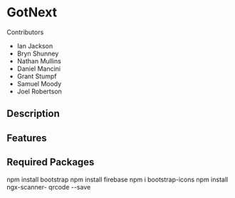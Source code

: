 # GotNext

Contributors 
- Ian Jackson
- Bryn Shunney
- Nathan Mullins
- Daniel Mancini
- Grant Stumpf
- Samuel Moody
- Joel Robertson

## Description 

## Features 

## Required Packages 
npm install bootstrap
npm install firebase
npm i bootstrap-icons
npm install ngx-scanner-
qrcode --save